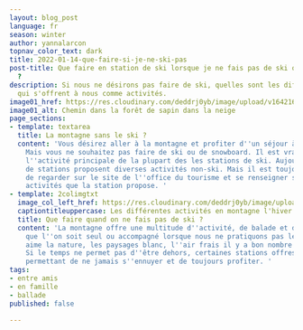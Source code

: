 ```yaml
---
layout: blog_post
language: fr
season: winter
author: yannalarcon
topnav_color_text: dark
title: 2022-01-14-que-faire-si-je-ne-ski-pas
post-title: Que faire en station de ski lorsque je ne fais pas de ski ou de snowboard
  ?
description: Si nous ne désirons pas faire de ski, quelles sont les différentes options
  qui s'offrent à nous comme activités.
image01_href: https://res.cloudinary.com/deddrj0yb/image/upload/v1642165833/website/Conseil%20/alain-wong-f-oxr0Lk5EU-unsplash_ths7rd.jpg
image01_alt: Chemin dans la forêt de sapin dans la neige
page_sections:
- template: textarea
  title: La montagne sans le ski ?
  content: 'Vous désirez aller à la montagne et profiter d''un séjour à la neige ?
    Mais vous ne souhaitez pas faire de ski ou de snowboard. Il est vrai que c''est
    l''activité principale de la plupart des les stations de ski. Aujourd''hui, beaucoup
    de stations proposent diverses activités non-ski. Mais il est toujours judicieux
    de regarder sur le site de l''office du tourisme et se renseigner sur les différentes
    activités que la station propose. '
- template: 2colimgtxt
  image_col_left_href: https://res.cloudinary.com/deddrj0yb/image/upload/v1642165834/website/Conseil%20/benjamin-zanatta-WUdA1_7Lqlw-unsplash_crfnpj.jpg
  captiontitleuppercase: Les différentes activités en montagne l'hiver
  title: Que faire quand on ne fais pas de ski ?
  content: 'La montagne offre une multitude d''activité, de balade et de découverte
    que l''on soit seul ou accompagné lorsque nous ne pratiquons pas le ski. Si on
    aime la nature, les paysages blanc, l''air frais il y a bon nombre d''activité.
    Si le temps ne permet pas d''être dehors, certaines stations offres des infrastructures
    permettant de ne jamais s''ennuyer et de toujours profiter. '
tags:
- entre amis
- en famille
- ballade
published: false

---
```

